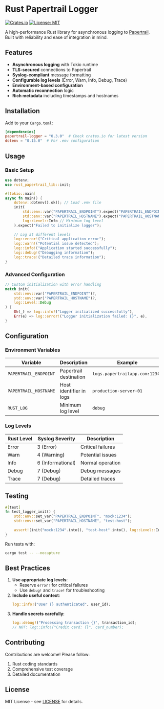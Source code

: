 # Rust Papertrail Logger

[![Crates.io](https://img.shields.io/crates/v/rust-papertrail-lib)](https://crates.io/crates/rust-papertrail-lib)
[![License: MIT](https://img.shields.io/badge/License-MIT-yellow.svg)](https://opensource.org/licenses/MIT)

A high-performance Rust library for asynchronous logging to [Papertrail](https://www.papertrail.com/). Built with reliability and ease of integration in mind.

## Features

- **Asynchronous logging** with Tokio runtime
- **TLS-secured** connections to Papertrail
- **Syslog-compliant** message formatting
- **Configurable log levels** (Error, Warn, Info, Debug, Trace)
- **Environment-based configuration**
- **Automatic reconnection** logic
- **Rich metadata** including timestamps and hostnames

## Installation

Add to your `Cargo.toml`:

```toml
[dependencies]
papertrail-logger = "0.3.0"  # Check crates.io for latest version
dotenv = "0.15.0"  # For .env configuration
```

## Usage

### Basic Setup

```rust
use dotenv;
use rust_papertrail_lib::init;

#[tokio::main]
async fn main() {
    dotenv::dotenv().ok(); // Load .env file
    init(
        std::env::var("PAPERTRAIL_ENDPOINT").expect("PAPERTRAIL_ENDPOINT must be set"),
        std::env::var("PAPERTRAIL_HOSTNAME").expect("PAPERTRAIL_HOSTNAME must be set"),
        log::Level::Info // Minimum log level
    ).expect("Failed to initialize logger");
    
    // Log at different levels
    log::error!("Critical application error");
    log::warn!("Potential issue detected");
    log::info!("Application started successfully");
    log::debug!("Debugging information");
    log::trace!("Detailed trace information");
}
```

### Advanced Configuration

```rust
// Custom initialization with error handling
match init(
    std::env::var("PAPERTRAIL_ENDPOINT")?,
    std::env::var("PAPERTRAIL_HOSTNAME")?,
    log::Level::Debug
) {
    Ok(_) => log::info!("Logger initialized successfully"),
    Err(e) => log::error!("Logger initialization failed: {}", e),
}
```

## Configuration

### Environment Variables

| Variable | Description | Example |
|----------|-------------|---------|
| `PAPERTRAIL_ENDPOINT` | Papertrail destination | `logs.papertrailapp.com:12345` |
| `PAPERTRAIL_HOSTNAME` | Host identifier in logs | `production-server-01` |
| `RUST_LOG` | Minimum log level | `debug` |

### Log Levels

| Rust Level | Syslog Severity | Description |
|------------|-----------------|-------------|
| Error | 3 (Error) | Critical failures |
| Warn | 4 (Warning) | Potential issues |
| Info | 6 (Informational) | Normal operation |
| Debug | 7 (Debug) | Debug messages |
| Trace | 7 (Debug) | Detailed traces |

## Testing

```rust
#[test]
fn test_logger_init() {
    std::env::set_var("PAPERTRAIL_ENDPOINT", "mock:1234");
    std::env::set_var("PAPERTRAIL_HOSTNAME", "test-host");
    
    assert!(init("mock:1234".into(), "test-host".into(), log::Level::Info).is_ok());
}
```

Run tests with:
```bash
cargo test -- --nocapture
```

## Best Practices

1. **Use appropriate log levels**:
   - Reserve `error!` for critical failures
   - Use `debug!` and `trace!` for troubleshooting
2. **Include useful context**:
   ```rust
   log::info!("User {} authenticated", user_id);
   ```
3. **Handle secrets carefully**:
   ```rust
   log::debug!("Processing transaction {}", transaction_id);
   // NOT: log::info!("Credit card: {}", card_number);
   ```

## Contributing

Contributions are welcome! Please follow:
1. Rust coding standards
2. Comprehensive test coverage
3. Detailed documentation

## License

MIT License - see [LICENSE](LICENSE) for details.
